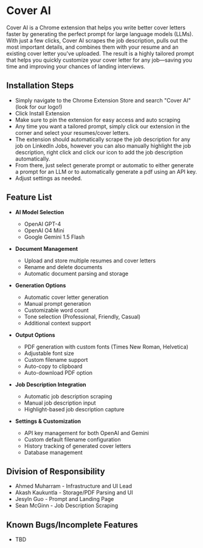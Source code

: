 # Cover AI

Cover AI is a Chrome extension that helps you write better cover letters faster by generating the perfect prompt for large language models (LLMs). With just a few clicks, Cover AI scrapes the job description, pulls out the most important details, and combines them with your resume and an existing cover letter you've uploaded. The result is a highly tailored prompt that helps you quickly customize your cover letter for any job—saving you time and improving your chances of landing interviews.

## Installation Steps

- Simply navigate to the Chrome Extension Store and search "Cover AI" (look for our logo!)
- Click Install Extension
- Make sure to pin the extension for easy access and auto scraping
- Any time you want a tailored prompt, simply click our extension in the corner and select your resumes/cover letters.
- The extension should automatically scrape the job description for any job on LinkedIn Jobs, however you can also manually highlight the job description, right click and click our icon to add the job description automatically.
- From there, just select generate prompt or automatic to either generate a prompt for an LLM or to automatically generate a pdf using an API key.
- Adjust settings as needed.

## Feature List

- **AI Model Selection**
  - OpenAI GPT-4
  - OpenAI O4 Mini
  - Google Gemini 1.5 Flash

- **Document Management**
  - Upload and store multiple resumes and cover letters
  - Rename and delete documents
  - Automatic document parsing and storage

- **Generation Options**
  - Automatic cover letter generation
  - Manual prompt generation
  - Customizable word count
  - Tone selection (Professional, Friendly, Casual)
  - Additional context support

- **Output Options**
  - PDF generation with custom fonts (Times New Roman, Helvetica)
  - Adjustable font size
  - Custom filename support
  - Auto-copy to clipboard
  - Auto-download PDF option

- **Job Description Integration**
  - Automatic job description scraping
  - Manual job description input
  - Highlight-based job description capture

- **Settings & Customization**
  - API key management for both OpenAI and Gemini
  - Custom default filename configuration
  - History tracking of generated cover letters
  - Database management

## Division of Responsibility

- Ahmed Muharram - Infrastructure and UI Lead
- Akash Kaukuntla - Storage/PDF Parsing and UI
- Jesyln Guo - Prompt and Landing Page
- Sean McGinn - Job Description Scraping

## Known Bugs/Incomplete Features

- TBD
